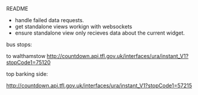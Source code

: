 README


* handle failed data requests.
* get standalone views workign with websockets
* ensure standalone view only recieves data about the current widget.


bus stops:

to walthamstow
http://countdown.api.tfl.gov.uk/interfaces/ura/instant_V1?stopCode1=75120



top barking side:

http://countdown.api.tfl.gov.uk/interfaces/ura/instant_V1?stopCode1=57215
